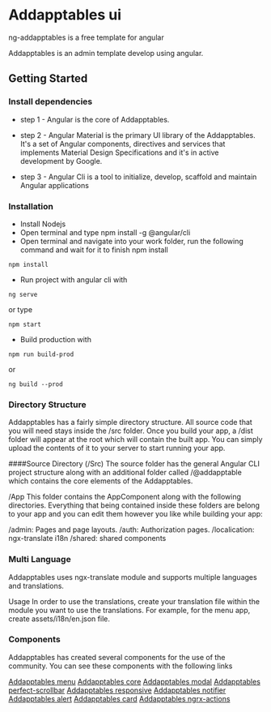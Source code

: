 # Addapptables ui

ng-addapptables is a free template for angular

Addapptables is an admin template develop using angular.

## Getting Started

### Install dependencies

- step 1 - Angular is the core of Addapptables.

- step 2 - Angular Material is the primary UI library of the Addapptables. It's a set of Angular components, directives and services that implements Material Design Specifications and it's in active development by Google.

- step 3 - Angular Cli is a tool to initialize, develop, scaffold and maintain Angular applications

### Installation

- Install Nodejs
- Open terminal and type npm install -g @angular/cli
- Open terminal and navigate into your work folder, run the following command and wait for it to finish npm install
```
npm install
```

- Run project with angular cli with
```
ng serve
```
or type
```
npm start
```
- Build production with
```
npm run build-prod
```
or
```
ng build --prod
```

### Directory Structure
Addapptables has a fairly simple directory structure. All source code that you will need stays inside the /src folder. Once you build your app, a /dist folder will appear at the root which will contain the built app. You can simply upload the contents of it to your server to start running your app.

####Source Directory (/Src)
The source folder has the general Angular CLI project structure along with an additional folder called /@addapptable which contains the core elements of the Addapptables.

/App
This folder contains the AppComponent along with the following directories. Everything that being contained inside these folders are belong to your app and you can edit them however you like while building your app:

/admin: Pages and page layouts.
/auth: Authorization pages.
/localication: ngx-translate i18n
/shared: shared components

### Multi Language
Addapptables uses ngx-translate module and supports multiple languages and translations.

Usage
In order to use the translations, create your translation file within the module you want to use the translations. For example, for the menu app, create assets/i18n/en.json file.

### Components
Addapptables has created several components for the use of the community. You can see these components with the following links

[Addapptables menu](https://github.com/addapptables/menu-admin-ui)
[Addapptables core](https://github.com/addapptables/core-ui)
[Addapptables modal](https://github.com/addapptables/modal-ui)
[Addapptables perfect-scrollbar](https://github.com/addapptables/perfect-scrollbar-ui)
[Addapptables responsive](https://github.com/addapptables/responsive-ui)
[Addapptables notifier](https://github.com/addapptables/notifier-ui)
[Addapptables alert](https://github.com/addapptables/alert-ui)
[Addapptables card](https://github.com/addapptables/card-ui)
[Addapptables ngrx-actions](https://github.com/addapptables/ngrx-actions)